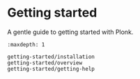 # Getting started

A gentle guide to getting started with Plonk.

```{toctree}
:maxdepth: 1

getting-started/installation
getting-started/overview
getting-started/getting-help
```
